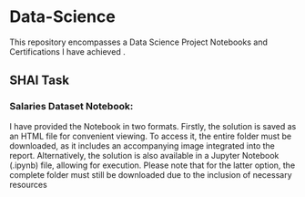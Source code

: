# Data-Science
This repository encompasses a Data Science Project Notebooks and Certifications I have achieved .

## SHAI Task
### Salaries Dataset Notebook:
I have provided the Notebook in two formats. Firstly, the solution is saved as an HTML file for convenient viewing. To access it, the entire folder must be downloaded, as it includes an accompanying image integrated into the report. Alternatively, the solution is also      available in a Jupyter Notebook (.ipynb) file, allowing for execution. Please note that for the latter option, the complete folder must still be downloaded due to the inclusion of necessary resources
